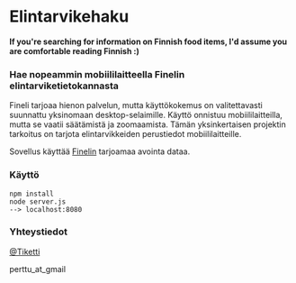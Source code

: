 # Elintarvikehaku

**If you're searching for information on Finnish food items, I'd assume you are comfortable reading Finnish :)**

### Hae nopeammin mobiililaitteella Finelin elintarviketietokannasta

Fineli tarjoaa hienon palvelun, mutta käyttökokemus on valitettavasti suunnattu yksinomaan desktop-selaimille. Käyttö onnistuu mobiililaitteilla, mutta se vaatii säätämistä ja zoomaamista. Tämän yksinkertaisen projektin tarkoitus on tarjota elintarvikkeiden perustiedot mobiililaitteille.

Sovellus käyttää [Finelin](http://www.fineli.fi) tarjoamaa avointa dataa. 

### Käyttö

```
npm install
node server.js
--> localhost:8080
```

### Yhteystiedot

[@Tiketti](https://www.twitter.com/Tiketti)

perttu_at_gmail
